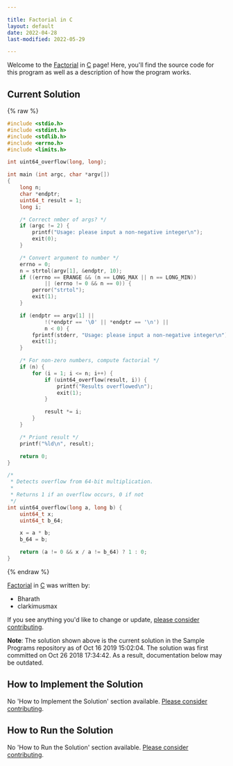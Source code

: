 ```yaml
---

title: Factorial in C
layout: default
date: 2022-04-28
last-modified: 2022-05-29

---
```


Welcome to the [Factorial](https://sampleprograms.io/projects/factorial) in [C](https://sampleprograms.io/languages/c) page! Here, you'll find the source code for this program as well as a description of how the program works.

## Current Solution

{% raw %}

```c
#include <stdio.h>
#include <stdint.h>
#include <stdlib.h>
#include <errno.h>
#include <limits.h>

int uint64_overflow(long, long);

int main (int argc, char *argv[])
{
	long n;
	char *endptr;
	uint64_t result = 1;
	long i;

	/* Correct nmber of args? */
	if (argc != 2) {
		printf("Usage: please input a non-negative integer\n");
		exit(0);
	}

	/* Convert argument to number */
	errno = 0;
	n = strtol(argv[1], &endptr, 10);
	if ((errno == ERANGE && (n == LONG_MAX || n == LONG_MIN))
			|| (errno != 0 && n == 0)) {
		perror("strtol");
		exit(1);
	}

	if (endptr == argv[1] ||
			!(*endptr == '\0' || *endptr == '\n') ||
			n < 0) {
		fprintf(stderr, "Usage: please input a non-negative integer\n");
		exit(1);
	}

	/* For non-zero numbers, compute factorial */
	if (n) {
		for (i = 1; i <= n; i++) {
			if (uint64_overflow(result, i)) {
				printf("Results overflowed\n");
				exit(1);
			}

			result *= i;
		}
	}

	/* Priunt result */
	printf("%ld\n", result);

	return 0;
}

/*
 * Detects overflow from 64-bit multiplication.
 *
 * Returns 1 if an overflow occurs, 0 if not
 */
int uint64_overflow(long a, long b) {
	uint64_t x;
	uint64_t b_64;

	x = a * b;
	b_64 = b;

	return (a != 0 && x / a != b_64) ? 1 : 0;
}
```

{% endraw %}

[Factorial](https://sampleprograms.io/projects/factorial) in [C](https://sampleprograms.io/languages/c) was written by:

- Bharath
- clarkimusmax

If you see anything you'd like to change or update, [please consider contributing](https://github.com/TheRenegadeCoder/sample-programs).

**Note**: The solution shown above is the current solution in the Sample Programs repository as of Oct 16 2019 15:02:04. The solution was first committed on Oct 26 2018 17:34:42. As a result, documentation below may be outdated.

## How to Implement the Solution

No 'How to Implement the Solution' section available. [Please consider contributing](https://github.com/TheRenegadeCoder/sample-programs-website).

## How to Run the Solution

No 'How to Run the Solution' section available. [Please consider contributing](https://github.com/TheRenegadeCoder/sample-programs-website).
